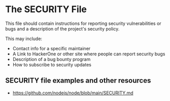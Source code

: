 # The SECURITY File

This file should contain instructions for reporting security vulnerabilities or bugs and a description of the project's security policy.  

This may include:

- Contact info for a specific maintainer
- A Link to HackerOne or other site where people can report security bugs
- Description of a bug bounty program
- How to subscribe to security updates

## SECURITY file examples and other resources

- https://github.com/nodejs/node/blob/main/SECURITY.md